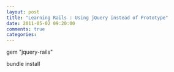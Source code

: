 ```yaml
---
layout: post
title: "Learning Rails : Using jQuery instead of Prototype"
date: 2011-05-02 09:20:00
comments: true
categories: 
---
```


<p>gem "jquery-rails"</p>
<p>bundle install</p>